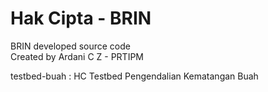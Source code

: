 # Hak Cipta - BRIN
BRIN developed source code  
Created by Ardani C Z - PRTIPM  

testbed-buah : HC Testbed Pengendalian Kematangan Buah
